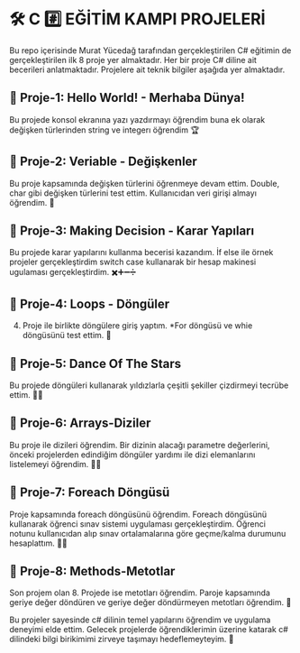 # 🛠️ C #️⃣ EĞİTİM KAMPI PROJELERİ 
Bu repo içerisinde Murat Yücedağ tarafından gerçekleştirilen C# eğitimin de gerçekleştirilen ilk 8 proje yer almaktadır. 
Her bir proje C# diline ait becerileri anlatmaktadır. Projelere ait teknik bilgiler
aşağıda yer almaktadır.
## 💯 Proje-1: Hello World! - Merhaba Dünya! 
Bu projede konsol ekranına yazı yazdırmayı öğrendim buna ek olarak değişken türlerinden string ve integerı öğrendim 🏆
## 💯 Proje-2: Veriable - Değişkenler 
Bu proje kapsamında değişken türlerini öğrenmeye devam ettim. Double, char gibi değişken türlerini test ettim. Kullanıcıdan veri girişi almayı öğrendim. 🔡
## 💯 Proje-3: Making Decision - Karar Yapıları
Bu projede karar yapılarını kullanma becerisi kazandım. İf else ile örnek projeler gerçekleştirdim switch case kullanarak bir hesap makinesi ugulaması gerçekleştirdim. ✖️➕➖➗
## 💯 Proje-4: Loops - Döngüler 
4. Proje ile birlikte döngülere giriş yaptım. *For döngüsü ve whie döngüsünü test ettim. 🔄
## 💯 Proje-5: Dance Of The Stars 
Bu projede döngüleri kullanarak yıldızlarla çeşitli şekiller çizdirmeyi tecrübe ettim. 🌟🌟
## 💯 Proje-6: Arrays-Diziler
Bu proje ile dizileri öğrendim. Bir dizinin alacağı parametre değerlerini, önceki projelerden edindiğim döngüler yardımı ile dizi elemanlarını listelemeyi öğrendim. 📝📌
## 💯 Proje-7: Foreach Döngüsü
Proje kapsamında foreach döngüsünü öğrendim. Foreach döngüsünü kullanarak öğrenci sınav sistemi uygulaması gerçekleştirdim.
Öğrenci notunu kullanıcıdan alıp sınav ortalamalarına göre geçme/kalma durumunu hesaplattım. 👩‍🎓
## 💯 Proje-8: Methods-Metotlar
Son projem olan 8. Projede ise metotları öğrendim. Paroje kapsamında geriye değer döndüren ve geriye değer döndürmeyen metotları öğrendim. 🎲

Bu projeler sayesinde c# dilinin temel yapılarını öğrendim ve uygulama deneyimi elde ettim.
Gelecek projelerde öğrendiklerimin üzerine katarak c# dilindeki bilgi birikimimi zirveye taşımayı hedeflemeyteyim. 🎯
